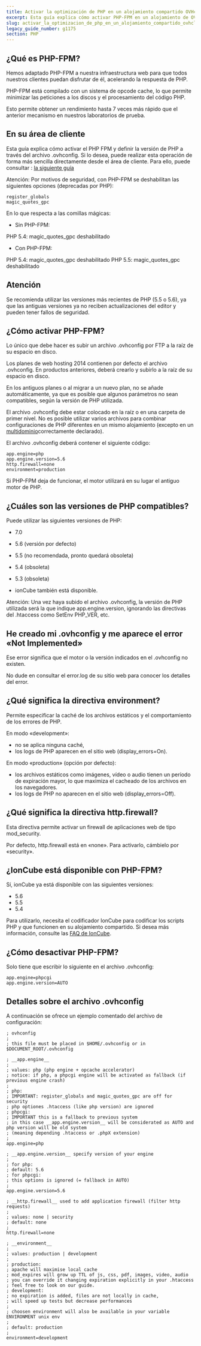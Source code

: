 ```yaml
---
title: Activar la optimización de PHP en un alojamiento compartido OVHcloud
excerpt: Esta guía explica cómo activar PHP-FPM en un alojamiento de OVHcloud para mejorar los tiempos de respuesta de PHP
slug: activar_la_optimizacion_de_php_en_un_alojamiento_compartido_ovhcloud
legacy_guide_number: g1175
section: PHP
---
```



## ¿Qué es PHP-FPM?
Hemos adaptado PHP-FPM a nuestra infraestructura web para que todos nuestros clientes puedan disfrutar de él, acelerando la respuesta de PHP.

PHP-FPM está compilado con un sistema de opcode cache, lo que permite minimizar las peticiones a los discos y el procesamiento del código PHP.

Esto permite obtener un rendimiento hasta 7 veces más rápido que el anterior mecanismo en nuestros laboratorios de prueba.

## En su área de cliente
Esta guía explica cómo activar el PHP FPM y definir la versión de PHP a través del archivo .ovhconfig. Si lo desea, puede realizar esta operación de forma más sencilla directamente desde el área de cliente. Para ello, puede consultar : [la siguiente guía](../cambiar-version-php-en-alojamiento-web/)

Atención: Por motivos de seguridad, con PHP-FPM se deshabilitan las siguientes opciones (deprecadas por PHP):


```
register_globals
magic_quotes_gpc
```



En lo que respecta a las comillas mágicas:


- Sin PHP-FPM:


PHP 5.4: magic_quotes_gpc deshabilitado


- Con PHP-FPM:


PHP 5.4: magic_quotes_gpc deshabilitado
PHP 5.5: magic_quotes_gpc deshabilitado

## Atención
Se recomienda utilizar las versiones más recientes de PHP (5.5 o 5.6), ya que las antiguas versiones ya no reciben actualizaciones del editor y pueden tener fallos de seguridad.


## ¿Cómo activar PHP-FPM?
Lo único que debe hacer es subir un archivo .ovhconfig por FTP a la raíz de su espacio en disco.

Los planes de web hosting 2014 contienen por defecto el archivo .ovhconfig. En productos anteriores, deberá crearlo y subirlo a la raíz de su espacio en disco.

En los antiguos planes o al migrar a un nuevo plan, no se añade automáticamente, ya que es posible que algunos parámetros no sean compatibles, según la versión de PHP utilizada.

El archivo .ovhconfig debe estar colocado en la raíz o en una carpeta de primer nivel. No es posible utilizar varios archivos para combinar configuraciones de PHP diferentes en un mismo alojamiento (excepto en un [multidominio](../configurar-un-multisitio-en-un-alojamiento-web/)correctamente declarado).

El archivo .ovhconfig deberá contener el siguiente código:


```
app.engine=php
app.engine.version=5.6
http.firewall=none
environment=production
```


Si PHP-FPM deja de funcionar, el motor utilizará en su lugar el antiguo motor de PHP.


## ¿Cuáles son las versiones de PHP compatibles?
Puede utilizar las siguientes versiones de PHP:

- 7.0
- 5.6 (versión por defecto)
- 5.5 (no recomendada, pronto quedará obsoleta) 
- 5.4 (obsoleta)
- 5.3 (obsoleta) 

- ionCube también está disponible.

Atención: Una vez haya subido el archivo .ovhconfig, la versión de PHP utilizada será la que indique app.engine.version, ignorando las directivas del .htaccess como SetEnv PHP_VER, etc.



## He creado mi .ovhconfig y me aparece el error «Not Implemented»
Ese error significa que el motor o la versión indicados en el .ovhconfig no existen.

No dude en consultar el error.log de su sitio web para conocer los detalles del error.


## ¿Qué significa la directiva environment?
Permite especificar la caché de los archivos estáticos y el comportamiento de los errores de PHP.

En modo «development»:

- no se aplica ninguna caché,
- los logs de PHP aparecen en el sitio web (display_errors=On).


En modo «production» (opción por defecto):

- los archivos estáticos como imágenes, vídeo o audio tienen un período de expiración mayor, lo que maximiza el cacheado de los archivos en los navegadores.
- los logs de PHP no aparecen en el sitio web (display_errors=Off).




## ¿Qué significa la directiva http.firewall?
Esta directiva permite activar un firewall de aplicaciones web de tipo mod_security.

Por defecto, http.firewall está en «none». Para activarlo, cámbielo por «security».


## ¿IonCube está disponible con PHP-FPM?
Sí, ionCube ya está disponible con las siguientes versiones:

- 5.6
- 5.5
- 5.4


Para utilizarlo, necesita el codificador IonCube para codificar los scripts PHP y que funcionen en su alojamiento compartido. Si desea más información, consulte las [FAQ de IonCube](http://www.ioncube.com/faq.php).


## ¿Cómo desactivar PHP-FPM?
Solo tiene que escribir lo siguiente en el archivo .ovhconfig:


```
app.engine=phpcgi
app.engine.version=AUTO
```




## Detalles sobre el archivo .ovhconfig
A continuación se ofrece un ejemplo comentado del archivo de configuración:


```
; ovhconfig
;
; this file must be placed in $HOME/.ovhconfig or in $DOCUMENT_ROOT/.ovhconfig

; __app.engine__
;
; values: php (php engine + opcache accelerator)
; notice: if php, a phpcgi engine will be activated as fallback (if previous engine crash)
;
; php:
; IMPORTANT: register_globals and magic_quotes_gpc are off for security
; php optiones .htaccess (like php version) are ignored
; phpcgi:
; IMPORTANT this is a fallback to previous system
; in this case __app.engine.version__ will be considerated as AUTO and php version will be old system
; (meaning depending .htaccess or .phpX extension)
;
app.engine=php

; __app.engine.version__ specify version of your engine
;
; for php:
; default: 5.6
; for phpcgi:
; this options is ignored (= fallback in AUTO)
;
app.engine.version=5.6

; __http.firewall__ used to add application firewall (filter http requests)
;
; values: none | security
; default: none
;
http.firewall=none

; __environment__
;
; values: production | development
;
; production:
; apache will maximise local cache
; mod_expires will grow up TTL of js, css, pdf, images, video, audio
; you can override it changing expiration explicitly in your .htaccess
; feel free to look on our guide.
; development:
; no expiration is added, files are not locally in cache,
; will speed up tests but decrease performances
;
; choosen environment will also be available in your variable ENVIRONMENT unix env
;
; default: production
;
environment=development
```



